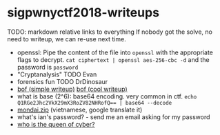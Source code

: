 # sigpwnyctf2018-writeups
TODO: markdown relative links to everything
If nobody got the solve, no need to writeup, we can re-use next time.
* openssl: Pipe the content of the file into `openssl` with the appropriate
flags to decrypt. `cat ciphertext | openssl aes-256-cbc -d` and the
password is `password`
* "Cryptanalysis" TODO Evan
* forensics fun TODO DrDinosaur
* [bof (simple writeup)][1] [bof (cool writeup)][2]
* what is base (2^6): base64 encoding. very common in ctf. `echo
 Q1RGe2Jhc2VkX29mX3RoZV82NHRofQ== | base64 --decode`
 * [mondai.zip][3] (vietnamese, google translate it)
 * what's ian's password? - send me an email asking for my password
 * [who is the queen of cyber?][4]


[1]: https://github.com/smholsen/pwnable.kr/tree/master/3-bof
[2]: https://github.com/USCGA/writeups/tree/master/pwnable.kr/bof
[3]: https://github.com/TryCTFAgain/CTF-Writeups/tree/master/2018/Tokyo%20Western%20CTF/%5BMisc%5D%20mondai.zip
[4]: https://twitter.com/SwiftOnSecurity/status/858092845886046209
